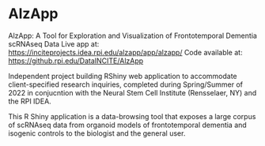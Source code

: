 # AlzApp

AlzApp: A Tool for Exploration and Visualization of Frontotemporal Dementia scRNAseq Data
Live app at: https://inciteprojects.idea.rpi.edu/alzapp/app/alzapp/
Code available at: https://github.rpi.edu/DataINCITE/AlzApp

Independent project building RShiny web application to accommodate client-specified research inquiries, completed during Spring/Summer of 2022 in conjucntion with the Neural Stem Cell Institute (Rensselaer, NY) and the RPI IDEA.

This R Shiny application is a data-browsing tool that exposes a large corpus of scRNAseq data from organoid models of frontotemporal dementia and isogenic controls to the biologist and the general user.

